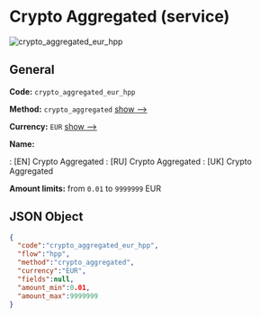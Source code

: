 
# Crypto Aggregated (service) 
![crypto_aggregated_eur_hpp](https://static.openfintech.io/payment_methods/crypto_aggregated_eur_hpp/logo.svg?w=400&c=v0.59.26#w200)  

## General 
 
**Code:** `crypto_aggregated_eur_hpp` 
 
**Method:** `crypto_aggregated` 
 [show -->](/payment-methods/crypto_aggregated/) 
 
**Currency:** `EUR` [show -->](/currencies/EUR/) 
 
**Name:** 
 
:	[EN] Crypto Aggregated 
:	[RU] Crypto Aggregated 
:	[UK] Crypto Aggregated 
 
**Amount limits:** from `0.01` to `9999999` EUR 

## JSON Object 

```json
{
  "code":"crypto_aggregated_eur_hpp",
  "flow":"hpp",
  "method":"crypto_aggregated",
  "currency":"EUR",
  "fields":null,
  "amount_min":0.01,
  "amount_max":9999999
}
```  
